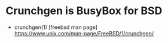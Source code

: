 # Crunchgen is BusyBox for BSD

* crunchgen(1) \[freebsd man page\]  
  <https://www.unix.com/man-page/FreeBSD/1/crunchgen/>
